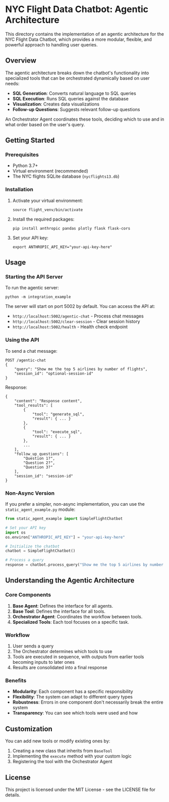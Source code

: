 # NYC Flight Data Chatbot: Agentic Architecture

This directory contains the implementation of an agentic architecture for the NYC Flight Data Chatbot, which provides a more modular, flexible, and powerful approach to handling user queries.

## Overview

The agentic architecture breaks down the chatbot's functionality into specialized tools that can be orchestrated dynamically based on user needs:

- **SQL Generation**: Converts natural language to SQL queries
- **SQL Execution**: Runs SQL queries against the database  
- **Visualization**: Creates data visualizations
- **Follow-up Questions**: Suggests relevant follow-up questions

An Orchestrator Agent coordinates these tools, deciding which to use and in what order based on the user's query.

## Getting Started

### Prerequisites

- Python 3.7+
- Virtual environment (recommended)
- The NYC flights SQLite database (`nycflights13.db`)

### Installation

1. Activate your virtual environment:
   ```
   source flight_venv/bin/activate
   ```

2. Install the required packages:
   ```
   pip install anthropic pandas plotly flask flask-cors
   ```

3. Set your API key:
   ```
   export ANTHROPIC_API_KEY="your-api-key-here"
   ```

## Usage

### Starting the API Server

To run the agentic server:

```
python -m integration_example
```

The server will start on port 5002 by default. You can access the API at:
- `http://localhost:5002/agentic-chat` - Process chat messages
- `http://localhost:5002/clear-session` - Clear session history
- `http://localhost:5002/health` - Health check endpoint

### Using the API

To send a chat message:

```
POST /agentic-chat
{
    "query": "Show me the top 5 airlines by number of flights",
    "session_id": "optional-session-id"
}
```

Response:
```
{
    "content": "Response content",
    "tool_results": [
        {
            "tool": "generate_sql",
            "result": { ... }
        },
        {
            "tool": "execute_sql", 
            "result": { ... }
        },
        ...
    ],
    "follow_up_questions": [
        "Question 1?", 
        "Question 2?",
        "Question 3?"
    ],
    "session_id": "session-id"
}
```

### Non-Async Version

If you prefer a simpler, non-async implementation, you can use the `static_agent_example.py` module:

```python
from static_agent_example import SimpleFlightChatbot

# Set your API key
import os
os.environ["ANTHROPIC_API_KEY"] = "your-api-key-here"

# Initialize the chatbot
chatbot = SimpleFlightChatbot()

# Process a query
response = chatbot.process_query("Show me the top 5 airlines by number of flights")
```

## Understanding the Agentic Architecture

### Core Components

1. **Base Agent**: Defines the interface for all agents.
2. **Base Tool**: Defines the interface for all tools.
3. **Orchestrator Agent**: Coordinates the workflow between tools.
4. **Specialized Tools**: Each tool focuses on a specific task.

### Workflow

1. User sends a query
2. The Orchestrator determines which tools to use
3. Tools are executed in sequence, with outputs from earlier tools becoming inputs to later ones
4. Results are consolidated into a final response

### Benefits

- **Modularity**: Each component has a specific responsibility
- **Flexibility**: The system can adapt to different query types
- **Robustness**: Errors in one component don't necessarily break the entire system
- **Transparency**: You can see which tools were used and how

## Customization

You can add new tools or modify existing ones by:

1. Creating a new class that inherits from `BaseTool`
2. Implementing the `execute` method with your custom logic
3. Registering the tool with the Orchestrator Agent

## License

This project is licensed under the MIT License - see the LICENSE file for details. 